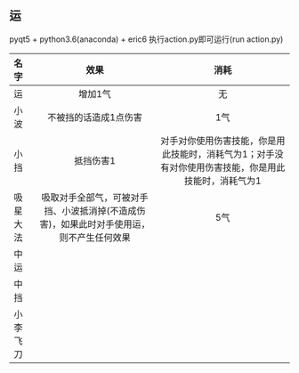 ## 运
pyqt5 + python3.6(anaconda) + eric6
执行action.py即可运行(run action.py)


| 名字  | 效果    |  消耗  |  
| :--------    | :-----:  | :----: |
| 运          | 增加1气 |   无    | 
| 小波   |不被挡的话造成1点伤害|   1气|
|小挡	|抵挡伤害1	     |   对手对你使用伤害技能，你是用此技能时，消耗气为1；对手没有对你使用伤害技能，你是用此技能时，消耗气为1|
|吸星大法|吸取对手全部气，可被对手挡、小波抵消掉(不造成伤害)，如果此时对手使用运，则不产生任何效果|5气|
|中运| |  |
|中挡| |  |
|小李飞刀| | |

